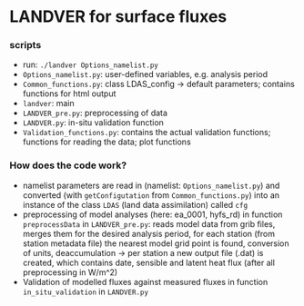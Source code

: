 # LANDVER for surface fluxes


### scripts
- run: `./landver Options_namelist.py`
- `Options_namelist.py`: user-defined variables, e.g. analysis period
- `Common_functions.py`: class LDAS_config -> default parameters; contains functions for html output
- `landver`: main
- `LANDVER_pre.py`: preprocessing of data
- `LANDVER.py`: in-situ validation function
- `Validation_functions.py`: contains the actual validation functions; functions for reading the data; plot functions


### How does the code work?
- namelist parameters are read in (namelist: `Options_namelist.py`) and converted (with `getConfigutation` from `Common_functions.py`) into an instance of the class `LDAS` (land data assimilation) called `cfg`
- preprocessing of model analyses (here: ea_0001, hyfs_rd) in function `preprocessData` in `LANDVER_pre.py`: reads model data from grib files, merges them for the desired analysis period, for each station (from station metadata file) the nearest model grid point is found, conversion of units, deaccumulation -> per station a new output file (.dat) is created, which contains date, sensible and latent heat flux (after all preprocessing in W/m^2)
- Validation of modelled fluxes against measured fluxes in function `in_situ_validation` in `LANDVER.py`